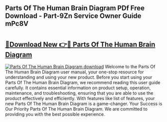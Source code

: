 ## Parts Of The Human Brain Diagram PDf Free Download - Part-9Zn Service Owner Guide mPc8V

# <h2><a href="http://dfj7ye8.blite.top/?on=Parts+Of+The+Human+Brain+Diagram">🔗Download New 👉🔴 Parts Of The Human Brain Diagram</a></h2>

[![Parts Of The Human Brain Diagram download](https://i.imgur.com/lujVjoI.png)](http://dfj7ye8.blite.top/?on=Parts+Of+The+Human+Brain+Diagram)
Welcome to the Parts Of The Human Brain Diagram user manual, your one-stop resource for understanding and using your new product. Before you start using your Parts Of The Human Brain Diagram, we recommend reading this user guide carefully. It contains essential information on product setup, operation, maintenance, and troubleshooting, ensuring that you are able to use the product effectively and efficiently. With features like list of features, your new Parts Of The Human Brain Diagram is a game-changer. Your Success is Our Priority Parts Of The Human Brain Diagram. We are committed to providing you with the best possible experience.
